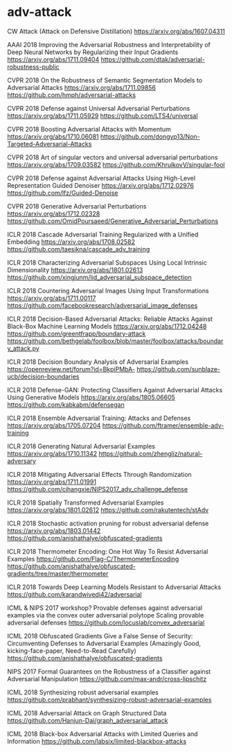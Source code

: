 # adv-attack

CW Attack (Attack on Defensive Distillation) https://arxiv.org/abs/1607.04311

AAAI 2018 Improving the Adversarial Robustness and Interpretability of Deep Neural Networks by Regularizing their Input Gradients https://arxiv.org/abs/1711.09404 https://github.com/dtak/adversarial-robustness-public

CVPR 2018 On the Robustness of Semantic Segmentation Models to Adversarial Attacks https://arxiv.org/abs/1711.09856  https://github.com/hmph/adversarial-attacks

CVPR 2018 Defense against Universal Adversarial Perturbations https://arxiv.org/abs/1711.05929 https://github.com/LTS4/universal

CVPR 2018 Boosting Adversarial Attacks with Momentum https://arxiv.org/abs/1710.06081 https://github.com/dongyp13/Non-Targeted-Adversarial-Attacks

CVPR 2018 Art of singular vectors and universal adversarial perturbations https://arxiv.org/abs/1709.03582  https://github.com/KhrulkovV/singular-fool 

CVPR 2018 Defense against Adversarial Attacks Using High-Level Representation Guided Denoiser https://arxiv.org/abs/1712.02976 https://github.com/lfz/Guided-Denoise

CVPR 2018 Generative Adversarial Perturbations https://arxiv.org/abs/1712.02328 https://github.com/OmidPoursaeed/Generative_Adversarial_Perturbations

ICLR 2018 Cascade Adversarial Training Regularized with a Unified Embedding https://arxiv.org/abs/1708.02582  https://github.com/taesikna/cascade_adv_training 

ICLR 2018 Characterizing Adversarial Subspaces Using Local Intrinsic Dimensionality https://arxiv.org/abs/1801.02613  https://github.com/xingjunm/lid_adversarial_subspace_detection 

ICLR 2018 Countering Adversarial Images Using Input Transformations https://arxiv.org/abs/1711.00117 https://github.com/facebookresearch/adversarial_image_defenses 

ICLR 2018 Decision-Based Adversarial Attacks: Reliable Attacks Against Black-Box Machine Learning Models https://arxiv.org/abs/1712.04248 https://github.com/greentfrapp/boundary-attack https://github.com/bethgelab/foolbox/blob/master/foolbox/attacks/boundary_attack.py 

ICLR 2018 Decision Boundary Analysis of Adversarial Examples https://openreview.net/forum?id=BkpiPMbA-  https://github.com/sunblaze-ucb/decision-boundaries 

ICLR 2018 Defense-GAN: Protecting Classifiers Against Adversarial Attacks Using Generative Models https://arxiv.org/abs/1805.06605 https://github.com/kabkabm/defensegan 

ICLR 2018 Ensemble Adversarial Training: Attacks and Defenses https://arxiv.org/abs/1705.07204 https://github.com/ftramer/ensemble-adv-training 

ICLR 2018 Generating Natural Adversarial Examples https://arxiv.org/abs/1710.11342 https://github.com/zhengliz/natural-adversary

ICLR 2018 Mitigating Adversarial Effects Through Randomization https://arxiv.org/abs/1711.01991 https://github.com/cihangxie/NIPS2017_adv_challenge_defense 

ICLR 2018 Spatially Transformed Adversarial Examples https://arxiv.org/abs/1801.02612 https://github.com/rakutentech/stAdv 

ICLR 2018 Stochastic activation pruning for robust adversarial defense https://arxiv.org/abs/1803.01442  https://github.com/anishathalye/obfuscated-gradients 

ICLR 2018 Thermometer Encoding: One Hot Way To Resist Adversarial Examples https://github.com/Flag-C/ThermometerEncoding  https://github.com/anishathalye/obfuscated-gradients/tree/master/thermometer 

ICLR 2018 Towards Deep Learning Models Resistant to Adversarial Attacks https://github.com/karandwivedi42/adversarial 

ICML & NIPS 2017 workshop? Provable defenses against adversarial examples via the convex outer adversarial polytope Scaling provable adversarial defenses https://github.com/locuslab/convex_adversarial 

ICML 2018 Obfuscated Gradients Give a False Sense of Security: Circumventing Defenses to Adversarial Examples (Amazingly Good, kicking-face-paper, Need-to-Read Carefully) https://github.com/anishathalye/obfuscated-gradients 

NIPS 2017 Formal Guarantees on the Robustness of a Classifier against Adversarial Manipulation https://github.com/max-andr/cross-lipschitz 

ICML 2018 Synthesizing robust adversarial examples https://github.com/prabhant/synthesizing-robust-adversarial-examples 

ICML 2018 Adversarial Attack on Graph Structured Data https://github.com/Hanjun-Dai/graph_adversarial_attack 

ICML 2018 Black-box Adversarial Attacks with Limited Queries and Information https://github.com/labsix/limited-blackbox-attacks 

